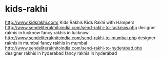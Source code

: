 # kids-rakhi
http://www.kidsrakhi.com/ Kids Rakhis  Kids Rakhi with Hampers http://www.sendeliterakhitoindia.com/send-rakhi-to-lucknow.php designer rakhis in lucknow   fancy rakhis in lucknow http://www.sendeliterakhitoindia.com/send-rakhi-to-mumbai.php designer rakhis in mumbai   fancy rakhis in mumbai http://www.sendeliterakhitoindia.com/send-rakhi-to-hyderabad.php designer rakhis in hyderabad   fancy rakhis in hyderabad
